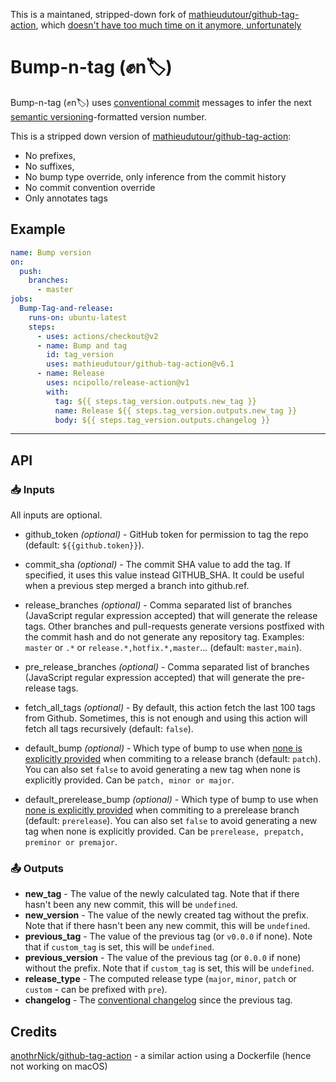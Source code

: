 This is a maintaned, stripped-down fork of [mathieudutour/github-tag-action](https://github.com/mathieudutour/github-tag-action), which [doesn't have too much time on it anymore, unfortunately](https://github.com/mathieudutour/github-tag-action/issues/115#issuecomment-1408191606)


# Bump-n-tag (✊n🏷️)

Bump-n-tag (✊n🏷️) uses [conventional commit](https://www.conventionalcommits.org/en/v1.0.0/#summary) messages to infer the next [semantic versioning](https://semver.org/)-formatted version number.

This is a stripped down version of [mathieudutour/github-tag-action](https://github.com/mathieudutour/github-tag-action):
- No prefixes,
- No suffixes,
- No bump type override, only inference from the commit history
- No commit convention override
- Only annotates tags


## Example

```yaml
name: Bump version
on:
  push:
    branches:
      - master
jobs:
  Bump-Tag-and-release:
    runs-on: ubuntu-latest
    steps:
      - uses: actions/checkout@v2
      - name: Bump and tag
        id: tag_version
        uses: mathieudutour/github-tag-action@v6.1
      - name: Release
        uses: ncipollo/release-action@v1
        with:
          tag: ${{ steps.tag_version.outputs.new_tag }}
          name: Release ${{ steps.tag_version.outputs.new_tag }}
          body: ${{ steps.tag_version.outputs.changelog }}
```

---
## API

### 📥 Inputs
All inputs are optional.
- github_token _(optional)_ - GitHub token for permission to tag the repo (default: `${{github.token}}`).
- commit_sha _(optional)_ - The commit SHA value to add the tag. If specified, it uses this value instead GITHUB_SHA. It could be useful when a previous step merged a branch into github.ref.

- release_branches _(optional)_ - Comma separated list of branches (JavaScript regular expression accepted) that will generate the release tags. Other branches and pull-requests generate versions postfixed with the commit hash and do not generate any repository tag. Examples: `master` or `.*` or `release.*,hotfix.*,master`... (default: `master,main`).
- pre_release_branches _(optional)_ - Comma separated list of branches (JavaScript regular expression accepted) that will generate the pre-release tags.

- fetch_all_tags _(optional)_ - By default, this action fetch the last 100 tags from Github. Sometimes, this is not enough and using this action will fetch all tags recursively (default: `false`).

- default_bump _(optional)_ - Which type of bump to use when [none is explicitly provided](#bumping) when commiting to a release branch (default: `patch`). You can also set `false` to avoid generating a new tag when none is explicitly provided. Can be `patch, minor or major`.
- default_prerelease_bump _(optional)_ - Which type of bump to use when [none is explicitly provided](#bumping) when commiting to a prerelease branch (default: `prerelease`). You can also set `false` to avoid generating a new tag when none is explicitly provided. Can be `prerelease, prepatch, preminor or premajor`.


### 📤 Outputs

- **new_tag** - The value of the newly calculated tag. Note that if there hasn't been any new commit, this will be `undefined`.
- **new_version** - The value of the newly created tag without the prefix. Note that if there hasn't been any new commit, this will be `undefined`.
- **previous_tag** - The value of the previous tag (or `v0.0.0` if none). Note that if `custom_tag` is set, this will be `undefined`.
- **previous_version** - The value of the previous tag (or `0.0.0` if none) without the prefix. Note that if `custom_tag` is set, this will be `undefined`.
- **release_type** - The computed release type (`major`, `minor`, `patch` or `custom` - can be prefixed with `pre`).
- **changelog** - The [conventional changelog](https://github.com/conventional-changelog/conventional-changelog) since the previous tag.

## Credits

[anothrNick/github-tag-action](https://github.com/anothrNick/github-tag-action) - a similar action using a Dockerfile (hence not working on macOS)
